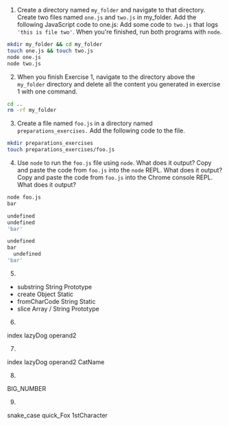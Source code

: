 1. Create a directory named `my_folder` and navigate to that directory. Create two files named `one.js` and `two.js` in my_folder. Add the following JavaScript code to one.js: Add some code to `two.js` that logs `'this is file two'`. When you're finished, run both programs with `node`.

```sh
mkdir my_folder && cd my_folder
touch one.js && touch two.js
node one.js
node two.js
```

2. When you finish Exercise 1, navigate to the directory above the `my_folder` directory and delete all the content you generated in exercise 1 with one command.

```sh
cd ..
rm -rf my_folder
```

3. Create a file named `foo.js` in a directory named `preparations_exercises.` Add the following code to the file.

```sh
mkdir preparations_exercises
touch preparations_exercises/foo.js
```

4. Use `node` to run the `foo.js` file using `node`. What does it output? Copy and paste the code from `foo.js` into the `node` REPL. What does it output? Copy and paste the code from `foo.js` into the Chrome console REPL. What does it output?

```sh
node foo.js
bar

undefined
undefined
'bar'

undefined
bar
  undefined
'bar'
```

5.

- substring String Prototype
- create Object Static
- fromCharCode String Static
- slice Array / String Prototype

6.

index
lazyDog
operand2

7.

index
lazyDog
operand2
CatName

8.

BIG_NUMBER

9.

snake_case
quick_Fox
1stCharacter
